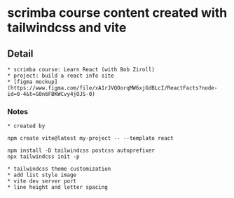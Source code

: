# scrimba course content created with tailwindcss and vite

## Detail 

    * scrimba course: Learn React (with Bob Ziroll) 
    * project: build a react info site
    * [figma mockup](https://www.figma.com/file/xA1rJVQOorqMW6xjGdBLcI/ReactFacts?node-id=0-4&t=G0n6FBKWCvy4jOJS-0)

### Notes

    * created by 
```
npm create vite@latest my-project -- --template react

npm install -D tailwindcss postcss autoprefixer
npx tailwindcss init -p

```
    * tailwindcss theme customization
    * add list style image 
    * vite dev server port
    * line height and letter spacing
